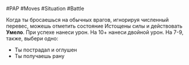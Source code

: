 #PAP #Moves #Situation #Battle 

Когда ты бросаешься на обычных врагов, игнорируя численный перевес, можешь отметить состояние Истощены силы и действовать **Умело**. При успехе нанеси урон. 
На 10+ нанеси двойной урон. 
На 7-9, также, выбери одно: 
- Ты пострадал и оглушен
- Ты получаешь рану